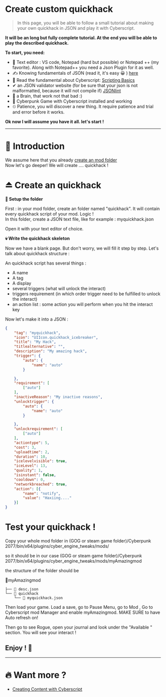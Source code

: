 # Create custom quickhack

> In this page, you will be able to follow a small tutorial about making your own quickhack in JSON and play it with Cyberscript.

**It will be an long but fully complete tutorial. At the end you will be able to play the described quickhack.**

**To start, you need:**
- 📄 Text editor : VS code, Notepad (hard but possible) or Notepad ++ (my favorite). Along with Notepad++ you need a Json Plugin for it as well.
- ✍️ Knowing fundamentals of JSON (read it, it's easy 😀 ) [here](https://www.w3schools.com/js/js_json_intro.asp)
- 💯 Read the fundamental about Cyberscript: [Scripting Basics](scripting-basics.md)
- ✔ an JSON validator website (for be sure that your json is not malformatted, because it will not compile if) [JSONlint](https://jsonlint.com/)
- 🧠 a Brain, that work not that bad :)
- 🥇 Cyberpunk Game with Cyberscript installed and working
- ⏲ Patience, you will discover a new thing. It require patience and trial and error before it works.

**Ok now I will assume you have it all. let's start !**<hr>

# 📁 Introduction

We assume here that you already [create an mod folder](create-an-mod-folder.md)
<br>Now let's go deeper! We will create .... quickhack !

# ⏏ Create an quickhack

**📂 Setup the folder**

First : in your mod folder, create an folder named "quickhack". It will contain every quickhack script of your mod. Logic !<br>
In this folder, create a JSON text file, like for example : myquickhack.json

Open it with your text editor of choice. <br>

**💀 Write the quickhack skeleton**

Now we have a blank page. But don't worry, we will fill it step by step.
Let's talk about quickhack structure :

An quickhack script has several things :
- A name
- A tag
- A display
- several triggers (what will unlock the interact)
- triggers requirement (in which order trigger need to be fulfilled to unlock the interact)
- an action list : some action you will perform when you hit the interact key

Now let's make it into a JSON :

```json
{
	"tag": "myquickhack",
	"icon": "UIIcon.quickhack_icebreaker",
	"title": "My Hack",
	"titlealternative": "",
	"description": "My amazing hack",
	"trigger": {
		"auto": {
			"name": "auto"
		}

	},
	"requirement": [
		["auto"]
	],
	"inactiveReason": "My inactive reasons",
	"unlocktrigger": {
		"auto": {
			"name": "auto"
		}

	},
	"unlockrequirement": [
		["auto"]
	],
	"actiontype": 5,
	"cost": 3,
	"uploadtime": 2,
	"duration": 10,
	"icelevelvisible": true,
	"iceLevel": 13,
	"quality": 1,
	"isinstant": false,
	"cooldown": 0,
	"networkbreached": true,
	"action": [{
		"name": "notify",
		"value": "Haxiing...."
	}]
}
```


# Test your quickhack !

Copy your whole mod folder in (GOG or steam game folder)/Cyberpunk 2077/bin/x64/plugins/cyber_engine_tweaks/mods/


so it should be in our case (GOG or steam game folder)/Cyberpunk 2077/bin/x64/plugins/cyber_engine_tweaks/mods/myAmazingmod

the structure of the folder should be

📂myAmazingmod

```structure
├── 📃 desc.json
└── 📁 quickhack
    └── 📃 myquickhack.json
```

Then load your game. Load a save, go to Pause Menu, go to Mod , Go to Cyberscript mod Manager and enable myAmazingmod. MAKE SURE to have Auto refresh on!

Then go to see Rogue, open your journal and look under the "Available " section. You will see your interact !

<h2>Enjoy ! 🤠</h2><hr>

# 🔥 Want more ?
- [Creating Content with Cyberscript](creating-content-with-cyberscript.md)